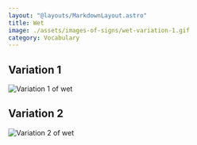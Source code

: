 ```yaml
---
layout: "@layouts/MarkdownLayout.astro"
title: Wet
image: ./assets/images-of-signs/wet-variation-1.gif
category: Vocabulary
---
```


## Variation 1

![Variation 1 of wet](@signs/wet-variation-1.gif)

## Variation 2

![Variation 2 of wet](@signs/wet-variation-2.gif)
